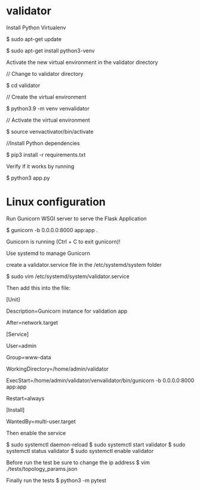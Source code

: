 # validator

Install Python Virtualenv

$ sudo apt-get update

$ sudo apt-get install python3-venv


Activate the new virtual environment in the validator directory

// Change to validator directory

$ cd validator

// Create the virtual environment

$ python3.9 -m venv venvalidator

// Activate the virtual environment

$ source venvactivator/bin/activate

//Install Python dependencies

$ pip3 install -r requirements.txt

Verify if it works by running

$ python3 app.py


# Linux configuration

Run Gunicorn WSGI server to serve the Flask Application

$ gunicorn -b 0.0.0.0:8000 app:app . 

Gunicorn is running (Ctrl + C to exit gunicorn)!


Use systemd to manage Gunicorn


create a validator.service file in the /etc/systemd/system folder

$ sudo vim /etc/systemd/system/validator.service


Then add this into the file:


[Unit]

Description=Gunicorn instance for validation app

After=network.target

[Service]

User=admin

Group=www-data

WorkingDirectory=/home/admin/validator

ExecStart=/home/admin/validator/venvalidator/bin/gunicorn -b 0.0.0.0:8000 app:app

Restart=always

[Install]

WantedBy=multi-user.target



Then enable the service

$ sudo systemctl daemon-reload
$ sudo systemctl start validator
$ sudo systemctl status validator
$ sudo systemctl enable validator


Before run the test be sure to change the ip address
$ vim ./tests/topology_params.json


Finally run the tests
$ python3 -m pytest
